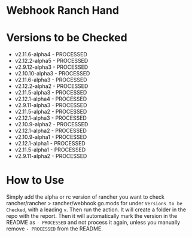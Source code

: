 # Webhook Ranch Hand


# Versions to be Checked
- v2.11.6-alpha4 - PROCESSED
- v2.12.2-alpha5 - PROCESSED
- v2.9.12-alpha3 - PROCESSED
- v2.10.10-alpha3 - PROCESSED
- v2.11.6-alpha3 - PROCESSED
- v2.12.2-alpha2 - PROCESSED
- v2.11.5-alpha3 - PROCESSED
- v2.12.1-alpha4 - PROCESSED
- v2.9.11-alpha3 - PROCESSED
- v2.11.5-alpha2 - PROCESSED
- v2.12.1-alpha3 - PROCESSED
- v2.10.9-alpha2 - PROCESSED
- v2.12.1-alpha2 - PROCESSED
- v2.10.9-alpha1 - PROCESSED
- v2.12.1-alpha1 - PROCESSED
- v2.11.5-alpha1 - PROCESSED
- v2.9.11-alpha2 - PROCESSED

# How to Use

Simply add the alpha or rc version of rancher you want to check rancher/rancher > rancher/webhook go.mods for under `Versions to be Checked`, with a leading `v`. Then run the action. It will create a folder in the repo with the report. Then it will automatically mark the version in the README as `- PROCESSED` and not process it again, unless you manually remove `- PROCESSED` from the README.
